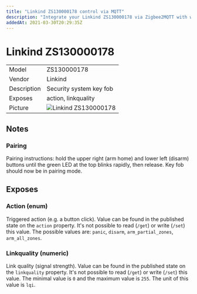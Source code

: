 ```yaml
---
title: "Linkind ZS130000178 control via MQTT"
description: "Integrate your Linkind ZS130000178 via Zigbee2MQTT with whatever smart home infrastructure you are using without the vendors bridge or gateway."
addedAt: 2021-03-30T20:29:35Z
---
```


<!-- !!!! -->
<!-- ATTENTION: This file is auto-generated through docgen! -->
<!-- You can only edit the "## Notes"-Section. -->
<!-- !!!! -->

# Linkind ZS130000178

|     |     |
|-----|-----|
| Model | ZS130000178  |
| Vendor  | Linkind  |
| Description | Security system key fob |
| Exposes | action, linkquality |
| Picture | ![Linkind ZS130000178](https://psi-4ward.github.io/zigbee2mqtt.io/images/devices/ZS130000178.jpg) |


## Notes


### Pairing
Pairing instructions: hold the upper right (arm home) and lower left (disarm) buttons until the green LED at the top blinks rapidly, then release. Key fob should now be in pairing mode.



## Exposes

### Action (enum)
Triggered action (e.g. a button click).
Value can be found in the published state on the `action` property.
It's not possible to read (`/get`) or write (`/set`) this value.
The possible values are: `panic`, `disarm`, `arm_partial_zones`, `arm_all_zones`.

### Linkquality (numeric)
Link quality (signal strength).
Value can be found in the published state on the `linkquality` property.
It's not possible to read (`/get`) or write (`/set`) this value.
The minimal value is `0` and the maximum value is `255`.
The unit of this value is `lqi`.

